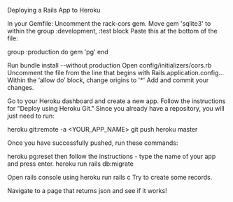 Deploying a Rails App to Heroku

In your Gemfile: 
	Uncomment the rack-cors gem.
	Move gem 'sqlite3' to within the group :development, :test block
	Paste this at the bottom of the file: 
	
group :production do
  gem 'pg'
end
	
Run bundle install --without production
Open config/initializers/cors.rb
Uncomment the file from the line that begins with Rails.application.config…
Within the ‘allow do’ block, change origins to '*'
Add and commit your changes. 

Go to your Heroku dashboard and create a new app. 
Follow the instructions for "Deploy using Heroku Git." Since you already have a repository, you will just need to run: 
 
heroku git:remote -a <YOUR_APP_NAME>
git push heroku master

Once you have successfully pushed, run these commands: 

heroku pg:reset
	then follow the instructions - type the name of your app and press enter.
heroku run rails db:migrate

Open rails console using heroku run rails c
Try to create some records.

Navigate to a page that returns json and see if it works!